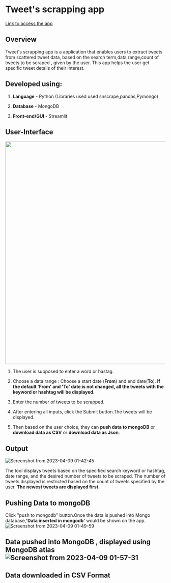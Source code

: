 # Tweet's scrapping app #

[Link to access the app](https://arthimurali-twitter-scrapping-tool.hf.space/)

**Overview**
------------
Tweet's scrapping app is a application that enables users to extract tweets from scattered tweet data, based on the search term,data range,count of tweets to be scraped , given by the user. This app  helps the user get specific tweet details of their interest.

**Developed using:**
------------
1. **Language** - Python (Libraries used used snscrape,pandas,Pymongo)

2. **Database** - MongoDB

3. **Front-end/GUI** - Streamlit


**User-Interface**
------------

<img src="https://user-images.githubusercontent.com/112666126/230740087-7f34844b-629a-44f0-8c09-c7d59c4afdf4.png" width="600" height="700">



1. The user is supposed to enter a word or hastag.

2. Choose a data range : Choose a start date (**From**) and end date(**To**). **If the default 'From' and 'To' date is not changed, all the tweets with the keyword or hashtag will be displayed.**

3. Enter the number of tweets to be scrapped.

4. After entering all inputs, click the Submit button.The tweets will be displayed.

5. Then based on the user choice, they can **push data to mongoDB** or **download data as CSV** or **download data as Json**.


**Output**
------------

![Screenshot from 2023-04-09 01-42-45](https://user-images.githubusercontent.com/112666126/230740831-ff783490-f778-4280-9b03-c29fcdf22952.png)


The tool displays tweets based on the specified search keyword or hashtag, date range, and the desired number of tweets to be scraped. The number of tweets displayed is restricted based on the count of tweets specified by the user. **The newest tweets are displayed first.**


**Pushing Data to mongoDB**
------------
Click "push to mongodb" button.Once the data is pushed into Mongo database,**'Data inserted in mongodb'** would be shown on the app.
![Screenshot from 2023-04-09 01-49-59](https://user-images.githubusercontent.com/112666126/230741249-0e58e235-9697-4ce8-903c-b0cd8b2b006b.png)

**Data pushed into MongoDB , displayed using MongoDB atlas**
![Screenshot from 2023-04-09 01-57-31](https://user-images.githubusercontent.com/112666126/230741330-c0a48157-bdbe-4f11-bd30-9f2b795e5e57.png)
------------
**Data downloaded in CSV Format**
------------
